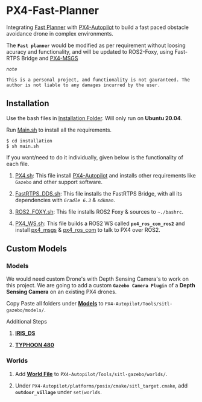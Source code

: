 # PX4-Fast-Planner

Integrating [Fast Planner](https://github.com/HKUST-Aerial-Robotics/Fast-Planner) with [PX4-Autopilot](https://github.com/PX4/PX4-Autopilot) to build a fast paced obstacle avoidance drone in complex environments.

The **`Fast planner`** would be modified as per requirement without loosing acuracy and functionality, and will be updated to ROS2-Foxy, using Fast-RTPS Bridge and [PX4-MSGS](https://github.com/PX4/px4_msgs)


*`note`*
```
This is a personal project, and functionality is not gauranteed. The author is not liable to any damages incurred by the user.
```

## Installation

Use the bash files in [Installation Folder](/installation). Will only run on **Ubuntu 20.04**.

Run [Main.sh](/installation/main.sh) to install all the requirements.
```
$ cd installation
$ sh main.sh
```
If you want/need to do it individually, given below is the functionality of each file.

1. [PX4.sh](/installation/px4.sh): This file install [PX4-Autopilot](https://github.com/PX4/PX4-Autopilot) and installs other requirements like `Gazebo` and other support software.

2. [FastRTPS_DDS.sh](/installation/FastRTPS_DDS.sh): This file installs the FastRTPS Bridge, with all its dependencies with *`Gradle 6.3`* & *`sdkman`*.

3. [ROS2_FOXY.sh](/installation/ROS2_FOXY.sh): This file installs ROS2 Foxy & sources to `~./bashrc`.

4. [PX4_WS.sh](/installation/px4_ws.sh): This file builds a ROS2 WS called **`px4_ros_com_ros2`** and install [px4_msgs](https://github.com/PX4/px4_msgs) & [px4_ros_com](https://github.com/PX4/px4_ros_com) to talk to PX4 over ROS2.

## Custom Models

### Models

We would need custom Drone's with Depth Sensing Camera's to work on this project. We are going to add a custom **`Gazebo Camera Plugin`** of a **Depth Sensing Camera** on an existing PX4 drones.

Copy Paste all folders under **[Models](/custom_model/models)** to `PX4-Autopilot/Tools/sitl-gazebo/models/`. 

Additional Steps

1. **[IRIS_DS](/Documentation/IRIS_DepthSensing.md)**

2. **[TYPHOON 480](/Documentation/Typhoon_480_DepthSensing.md)**

### Worlds

1. Add **[World File](custom_model/worlds/outdoor_village.world)** to `PX4-Autopilot/Tools/sitl-gazebo/worlds/`. 

2. Under `PX4-Autopilot/platforms/posix/cmake/sitl_target.cmake`, add **`outdoor_village`** under `set(worlds`.
